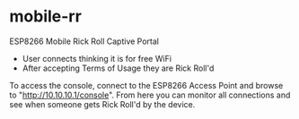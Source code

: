 # mobile-rr
ESP8266 Mobile Rick Roll Captive Portal
- User connects thinking it is for free WiFi
- After accepting Terms of Usage they are Rick Roll'd

To access the console, connect to the ESP8266 Access Point and browse to "http://10.10.10.1/console".
From here you can monitor all connections and see when someone gets Rick Roll'd by the device.
